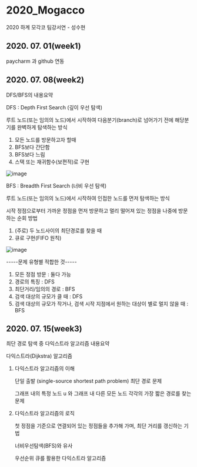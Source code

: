 # 2020_Mogacco
2020 하계 모각코 팀강서연 - 성수현

## 2020. 07. 01(week1)
paycharm 과 github 연동

## 2020. 07. 08(week2)
DFS/BFS의 내용요약

DFS : Depth First Search (깊이 우선 탐색)

루트 노드(또는 임의의 노드)에서 시작하여 다음분기(branch)로 넘어가기 전에 해당분기를 완벽하게 탐색하는 방식
1. 모든 노드를 방문하고자 할때 
2. BFS보다 간단함
3. BFS보다 느림
4. 스택 또는 재귀함수(보편적)로 구현

![image](https://user-images.githubusercontent.com/26875426/86904852-3c34f400-c14c-11ea-9bf6-9d77b984a978.png)


BFS : Breadth First Search (너비 우선 탐색)

루트 노드(또는 임의의 노드)에서 시작하여 인접한 노드를 먼저 탐색하는 방식

시작 정점으로부터 가까운 정점을 먼저 방문하고 멀리 떨어져 있는 정점을 나중에 방문하는 순회 방법
1. (주로) 두 노드사이의 최단경로를 찾을 때
2. 큐로 구현(FIFO 원칙)


![image](https://user-images.githubusercontent.com/26875426/86904972-6686b180-c14c-11ea-8b33-21d2a34def11.png)


-----문제 유형별 적합한 것-----
1. 모든 정점 방문 : 둘다 가능
2. 경로의 특징 : DFS
3. 최단거리/임의의 경로 : BFS
4. 검색 대상의 규모가 클 때 : DFS
5. 검색 대상의 규모가 작거나, 검색 시작 지점에서 원하는 대상이 별로 멀지 않을 때 : BFS

## 2020. 07. 15(week3)
최단 경로 탐색 중 다익스트라 알고리즘 내용요약

다익스트라(Dijkstra) 알고리즘 
1. 다익스트라 알고리즘의 이해

    단일 출발 (single-source shortest path problem) 최단 경로 문제
  
    그래프 내의 특정 노드 u 와 그래프 내 다른 모든 노드 각각의 가장 짧은 경로를 찾는 문제

2. 다익스트라 알고리즘의 로직

    첫 정점을 기준으로 연결되어 있는 정점들을 추가해 가며, 최단 거리를 갱신하는 기법
  
    너비우선탐색(BFS)와 유사
  
    우선순위 큐를 활용한 다익스트라 알고리즘
